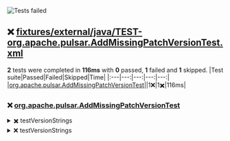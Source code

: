 ![Tests failed](https://img.shields.io/badge/tests-1%20failed%2C%201%20skipped-critical)
## ❌ <a id="user-content-r0" href="#r0">fixtures/external/java/TEST-org.apache.pulsar.AddMissingPatchVersionTest.xml</a>
**2** tests were completed in **116ms** with **0** passed, **1** failed and **1** skipped.
|Test suite|Passed|Failed|Skipped|Time|
|:---|---:|---:|---:|---:|
|[org.apache.pulsar.AddMissingPatchVersionTest](#r0s0)||1❌|1✖️|116ms|
### ❌ <a id="user-content-r0s0" href="#r0s0">org.apache.pulsar.AddMissingPatchVersionTest</a>
<details><summary>✖️ testVersionStrings</summary>
</details>
<details><summary>❌ testVersionStrings</summary>
error:

```
	java.lang.AssertionError: expected [1.2.1] but found [1.2.0]
```

</details>